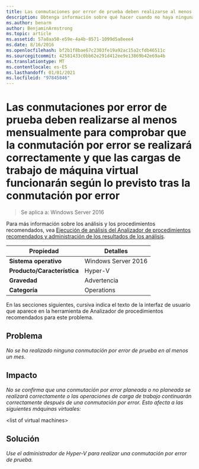 ```yaml
---
title: Las conmutaciones por error de prueba deben realizarse al menos mensualmente para comprobar que la conmutación por error se realizará correctamente y que las cargas de trabajo de máquina virtual funcionarán según lo previsto tras la conmutación por error
description: Obtenga información sobre qué hacer cuando no haya ninguna conmutación por error de prueba en al menos un mes.
ms.author: benarm
author: BenjaminArmstrong
ms.topic: article
ms.assetid: 57a8aa50-e59e-4a4b-8571-1099d5a8eee4
ms.date: 8/16/2016
ms.openlocfilehash: bf2b1f8bae67c2303fe19a92ac15a2cfdb46511c
ms.sourcegitcommit: 42581433c0bb62e291d412ee9e13869b42e69a4b
ms.translationtype: MT
ms.contentlocale: es-ES
ms.lasthandoff: 01/01/2021
ms.locfileid: "97845846"
---
```

# <a name="test-failovers-should-be-carried-out-at-least-monthly-to-verify-that-failover-will-succeed-and-that-virtual-machine-workloads-will-operate-as-expected-after-failover"></a>Las conmutaciones por error de prueba deben realizarse al menos mensualmente para comprobar que la conmutación por error se realizará correctamente y que las cargas de trabajo de máquina virtual funcionarán según lo previsto tras la conmutación por error

>Se aplica a: Windows Server 2016

Para más información sobre los análisis y los procedimientos recomendados, vea [Ejecución de análisis del Analizador de procedimientos recomendados y administración de los resultados de los análisis](https://go.microsoft.com/fwlink/p/?LinkID=223177).

|Propiedad|Detalles|
|-|-|
|**Sistema operativo**|Windows Server 2016|
|**Producto/Característica**|Hyper-V|
|**Gravedad**|Advertencia|
|**Categoría**|Operations|

En las secciones siguientes, cursiva indica el texto de la interfaz de usuario que aparece en la herramienta de Analizador de procedimientos recomendados para este problema.

## <a name="issue"></a>Problema
*No se ha realizado ninguna conmutación por error de prueba en al menos un mes.*

## <a name="impact"></a>Impacto
*No se confirma que una conmutación por error planeada o no planeada se realizará correctamente o las operaciones de carga de trabajo continuarán correctamente después de una conmutación por error. Esto afecta a las siguientes máquinas virtuales:*

\<list of virtual machines>

## <a name="resolution"></a>Solución
*Use el administrador de Hyper-V para realizar una conmutación por error de prueba.*



